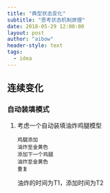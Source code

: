 ```yaml
---
title: "典型状态变化"
subtitle: "思考状态机制原理"
date: 2018-05-29 12:00:00
layout: post
author: "aibow"
header-style: text
tags:
  - idea
---
```


## 连续变化

### 自动装填模式

1. 考虑一个自动装填油炸鸡腿模型

   ```
   鸡腿添加
   油炸至金黄色
   添加下一个鸡腿
   油炸至金黄色
   重复
   ```

   油炸的时间为T1，添加时间为T2

   

